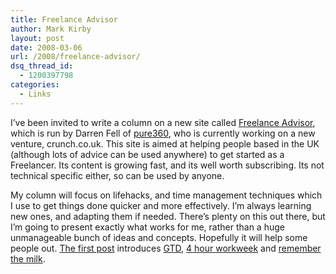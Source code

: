 ```yaml
---
title: Freelance Advisor
author: Mark Kirby
layout: post
date: 2008-03-06
url: /2008/freelance-advisor/
dsq_thread_id:
  - 1200397798
categories:
  - Links
---
```

I&#8217;ve been invited to write a column on a new site called [Freelance Advisor][1], which is run by Darren Fell of [pure360][2], who is currently working on a new venture, crunch.co.uk. This site is aimed at helping people based in the UK (although lots of advice can be used anywhere) to get started as a Freelancer. Its content is growing fast, and its well worth subscribing. Its not technical specific either, so can be used by anyone.

My column will focus on lifehacks, and time management techniques which I use to get things done quicker and more effectively. I&#8217;m always learning new ones, and adapting them if needed. There&#8217;s plenty on this out there, but I&#8217;m going to present exactly what works for me, rather than a huge unmanageable bunch of ideas and concepts. Hopefully it will help some people out. [The first post][3] introduces [GTD][4], [4 hour workweek][5] and [remember the milk][6].

 [1]: http://www.freelanceadvisor.co.uk/
 [2]: http://www.pure360.com/index.html
 [3]: http://www.freelanceadvisor.co.uk/2008/03/01/managing-your-time/
 [4]: http://http//www.davidco.com/store/catalog/Getting-Things-Done-Paperback-p-16175.php%20%20http://www.amazon.co.uk/Getting-Things-Done-Stress-free-Productivity/dp/0749922648/ref=pd_bbs_sr_1?ie=UTF8&s=books&qid=1204120295&sr=8-1
 [5]: http://www.fourhourworkweek.com/
 [6]: http://www.rememberthemilk.com/